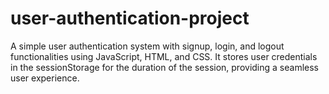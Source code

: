 # user-authentication-project
A simple user authentication system with signup, login, and logout functionalities using JavaScript, HTML, and CSS. It stores user credentials in the sessionStorage for the duration of the session, providing a seamless user experience.
